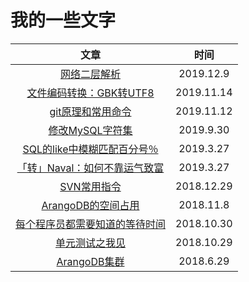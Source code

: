 # 我的一些文字

|                             文章                             |    时间    |
| :----------------------------------------------------------: | :--------: |
|               [网络二层解析](/网络二层解析.md)               | 2019.12.9  |
|    [文件编码转换：GBK转UTF8](/文件编码转换：GBK转UTF8.md)    | 2019.11.14 |
|          [git原理和常用命令](/git原理和常用命令.md)          | 2019.11.12 |
|            [修改MySQL字符集](/修改MySQL字符集.md)            | 2019.9.30  |
| [SQL的like中模糊匹配百分号％](/SQL的like中模糊匹配百分号％.md) | 2019.3.27  |
| [「转」Naval：如何不靠运气致富](/「转」Naval：如何不靠运气致富.md) | 2019.3.27  |
|                [SVN常用指令](/SVN常用指令.md)                | 2018.12.29 |
|         [ArangoDB的空间占用](/ArangoDB的空间占用.md)         | 2018.11.8  |
| [每个程序员都需要知道的等待时间](/每个程序员都需要知道的等待时间.md) | 2018.10.30 |
|             [单元测试之我见](/单元测试之我见.md)             | 2018.10.29 |
|               [ArangoDB集群](/ArangoDB集群.md)               | 2018.6.29  |

